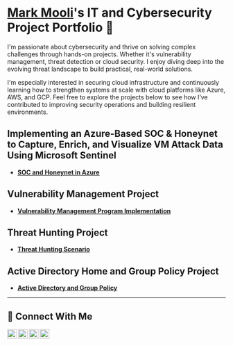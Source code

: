 # <a href="https://www.linkedin.com/in/Mark Mooli/">Mark Mooli</a>'s IT and Cybersecurity Project Portfolio 🔐

I'm passionate about cybersecurity and thrive on solving complex challenges through hands-on projects. Whether it's vulnerability management, threat detection or cloud security. I enjoy diving deep into the evolving threat landscape to build practical, real-world solutions.

I'm especially interested in securing cloud infrastructure and continuously learning how to strengthen systems at scale with cloud platforms like Azure, AWS, and GCP. Feel free to explore the projects below to see how I’ve contributed to improving security operations and building resilient environments.

## Implementing an Azure-Based SOC & Honeynet to Capture, Enrich, and Visualize VM Attack Data Using Microsoft Sentinel

- **[SOC and Honeynet in Azure](https://github.com/msmooli/azure-soc-honeynet)**

##  Vulnerability Management Project

- **[Vulnerability Management Program Implementation](https://github.com/msmooli/Vulnerability-Management-Program/)**

##  Threat Hunting Project

- **[Threat Hunting Scenario](https://github.com/msmooli/threat-hunting-scenario-tor)**

## Active Directory Home and Group Policy Project

- **[Active Directory and Group Policy](https://github.com/msmooli/Active-Directory-and-Group-Policy-Home-Lab)**

<hr/>

## 🤳 Connect With Me

[<img align="left" alt="___________ | YouTube" width="22px" src="https://cdn.jsdelivr.net/npm/simple-icons@v3/icons/youtube.svg" />][youtube]
[<img align="left" alt="___________ | Twitter" width="22px" src="https://cdn.jsdelivr.net/npm/simple-icons@v3/icons/twitter.svg" />][twitter]
[<img align="left" alt="https://www.linkedin.com/in/markmooli/___________ | LinkedIn" width="22px" src="https://cdn.jsdelivr.net/npm/simple-icons@v3/icons/linkedin.svg" />][linkedin]
[<img align="left" alt="___________ | Instagram" width="22px" src="https://cdn.jsdelivr.net/npm/simple-icons@v3/icons/instagram.svg" />][instagram]

[twitter]: https://twitter.com/___________
[youtube]: https://www.youtube.com/c/___________
[instagram]: https://www.instagram.com/___________
[linkedin]: https://linkedin.com/in/https://www.linkedin.com/in/markmooli/

<!--
<img width="35" alt="image" src="https://github.com/user-attachments/assets/2f41c7cd-5ea8-4475-b451-a37161b6c3fb"> 
<img width="35" alt="image" src="https://github.com/user-attachments/assets/77649969-9910-4994-8b96-74a116cfb2a8">
-->

